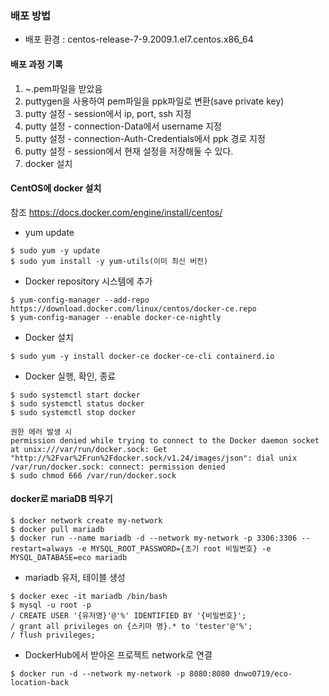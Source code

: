 ### 배포 방법
- 배포 환경 : centos-release-7-9.2009.1.el7.centos.x86_64

#### 배포 과정 기록
1. ~.pem파일을 받았음
2. puttygen을 사용하여 pem파일을 ppk파일로 변환(save private key)
3. putty 설정 - session에서 ip, port, ssh 지정
4. putty 설정 - connection-Data에서 username 지정
5. putty 설정 - connection-Auth-Credentials에서 ppk 경로 지정
6. putty 설정 - session에서 현재 설정을 저장해둘 수 있다.
7. docker 설치

#### CentOS에 docker 설치
참조 https://docs.docker.com/engine/install/centos/
- yum update
```
$ sudo yum -y update
$ sudo yum install -y yum-utils(이미 최신 버전)
```
- Docker repository 시스템에 추가
```
$ yum-config-manager --add-repo https://download.docker.com/linux/centos/docker-ce.repo
$ yum-config-manager --enable docker-ce-nightly
```
- Docker 설치
```shell
$ sudo yum -y install docker-ce docker-ce-cli containerd.io
```
- Docker 실행, 확인, 종료
```shell
$ sudo systemctl start docker
$ sudo systemctl status docker
$ sudo systemctl stop docker

권한 에러 발생 시
permission denied while trying to connect to the Docker daemon socket at unix:///var/run/docker.sock: Get "http://%2Fvar%2Frun%2Fdocker.sock/v1.24/images/json": dial unix /var/run/docker.sock: connect: permission denied
$ sudo chmod 666 /var/run/docker.sock
```

#### docker로 mariaDB 띄우기

```shell
$ docker network create my-network
$ docker pull mariadb
$ docker run --name mariadb -d --network my-network -p 3306:3306 --restart=always -e MYSQL_ROOT_PASSWORD={초기 root 비밀번호} -e MYSQL_DATABASE=eco mariadb 
```
- mariadb 유저, 테이블 생성
```shell
$ docker exec -it mariadb /bin/bash
$ mysql -u root -p
/ CREATE USER '{유저명}'@'%' IDENTIFIED BY '{비밀번호}';
/ grant all privileges on {스키마 명}.* to 'tester'@'%';
/ flush privileges;
```

- DockerHub에서 받아온 프로젝트 network로 연결
```shell
$ docker run -d --network my-network -p 8080:8080 dnwo0719/eco-location-back
```
